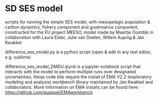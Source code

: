 # SD SES model
scripts for running the simple SES model, with mesopelagic population & carbon dynamics, fishery component and governance component, constructed for the EU project MEESO, model made by Maartje Oostdijk in collaboration with Laura Elsler, Julie van Deelen, Willem Auping & Jan Kwakkel

difference_ses_model.py is a python script (open & edit in any text editor, e.g. sublime) 

difference_ses_model_DMDU.ipynb is a jupyter notebook script that interacts with the model to perform multiple runs over designated uncertainties, these code bits require the install of EMA V2.2 (exploratory modeling and analysis) workbench library maintained by Jan Kwakkel and collaborators. More information on EMA installs can be found here: https://github.com/quaquel/EMAworkbench




